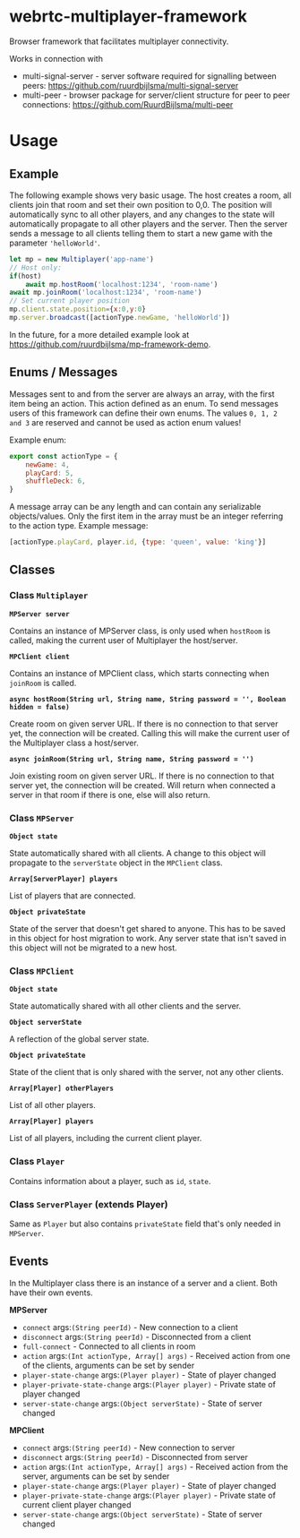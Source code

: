 # webrtc-multiplayer-framework
Browser framework that facilitates multiplayer connectivity.

Works in connection with 
* multi-signal-server - server software required for signalling between peers: https://github.com/ruurdbijlsma/multi-signal-server
* multi-peer - browser package for server/client structure for peer to peer connections: https://github.com/RuurdBijlsma/multi-peer


# Usage

## Example
The following example shows very basic usage. The host creates a room, all clients join that room and set their own position to 0,0. The position will automatically sync to all other players, and any changes to the state will automatically propagate to all other players and the server. Then the server sends a message to all clients telling them to start a new game with the parameter `'helloWorld'`.
```javascript
let mp = new Multiplayer('app-name')
// Host only:
if(host)
    await mp.hostRoom('localhost:1234', 'room-name')
await mp.joinRoom('localhost:1234', 'room-name')
// Set current player position
mp.client.state.position={x:0,y:0}
mp.server.broadcast([actionType.newGame, 'helloWorld'])
```
In the future, for a more detailed example look at https://github.com/ruurdbijlsma/mp-framework-demo.

## Enums / Messages

Messages sent to and from the server are always an array, with the first item being an action. This action defined as an enum. To send messages users of this framework can define their own enums. The values `0, 1, 2 and 3` are reserved and cannot be used as action enum values!

Example enum:
```javascript
export const actionType = {
    newGame: 4,
    playCard: 5,
    shuffleDeck: 6,
}
```

A message array can be any length and can contain any serializable objects/values. Only the first item in the array must be an integer referring to the action type.
Example message:
```javascript
[actionType.playCard, player.id, {type: 'queen', value: 'king'}]
```


## Classes

### Class `Multiplayer`

**`MPServer server`**

Contains an instance of MPServer class, is only used when `hostRoom` is called, making the current user of Multiplayer the host/server.

**`MPClient client`**

Contains an instance of MPClient class, which starts connecting when `joinRoom` is called.

**`async hostRoom(String url, String name, String password = '', Boolean hidden = false)`**

Create room on given server URL. If there is no connection to that server yet, the connection will be created. Calling this will make the current user of the Multiplayer class a host/server.

**`async joinRoom(String url, String name, String password = '')`**

Join existing room on given server URL. If there is no connection to that server yet, the connection will be created. Will return when connected a server in that room if there is one, else will also return.

### Class `MPServer`
**`Object state`**

State automatically shared with all clients. A change to this object will propagate to the `serverState` object in the `MPClient` class.

**`Array[ServerPlayer] players`**

List of players that are connected.

**`Object privateState`**

State of the server that doesn't get shared to anyone. This has to be saved in this object for host migration to work. Any server state that isn't saved in this object will not be migrated to a new host.

### Class `MPClient`

**`Object state`**

State automatically shared with all other clients and the server.

**`Object serverState`**

A reflection of the global server state.

**`Object privateState`**

State of the client that is only shared with the server, not any other clients. 

**`Array[Player] otherPlayers`**

List of all other players.

**`Array[Player] players`**

List of all players, including the current client player. 

### Class `Player`

Contains information about a player, such as `id`, `state`.

### Class `ServerPlayer` (extends Player)

Same as `Player` but also contains `privateState` field that's only needed in `MPServer`.

## Events
In the Multiplayer class there is an instance of a server and a client. Both have their own events.

**MPServer**

* `connect` args:`(String peerId)` - New connection to a client
* `disconnect` args:`(String peerId)` - Disconnected from a client 
* `full-connect` - Connected to all clients in room
* `action` args:`(Int actionType, Array[] args)` - Received action from one of the clients, arguments can be set by sender
* `player-state-change` args:`(Player player)` - State of player changed
* `player-private-state-change` args:`(Player player)` - Private state of player changed
* `server-state-change` args:`(Object serverState)` - State of server changed

**MPClient**

* `connect` args:`(String peerId)` - New connection to server
* `disconnect` args:`(String peerId)` - Disconnected from server
* `action` args:`(Int actionType, Array[] args)` - Received action from the server, arguments can be set by sender
* `player-state-change` args:`(Player player)` - State of player changed
* `player-private-state-change` args:`(Player player)` - Private state of current client player changed
* `server-state-change` args:`(Object serverState)` - State of server changed